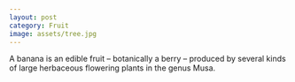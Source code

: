 ```yaml
---
layout: post
category: Fruit
image: assets/tree.jpg
---
```

A banana is an edible fruit – botanically a berry – produced by several kinds
of large herbaceous flowering plants in the genus Musa.